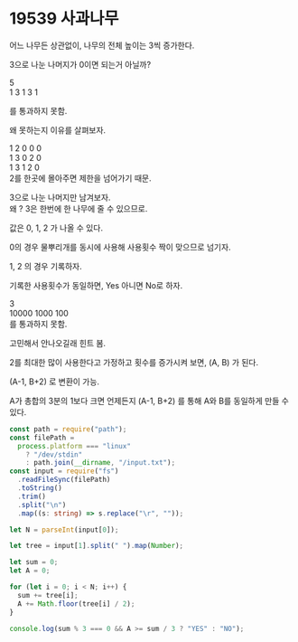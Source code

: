 # 19539 사과나무

어느 나무든 상관없이, 나무의 전체 높이는 3씩 증가한다.

3으로 나눈 나머지가 0이면 되는거 아닐까?

5  
1 3 1 3 1

를 통과하지 못함.

왜 못하는지 이유를 살펴보자.

1 2 0 0 0  
1 3 0 2 0  
1 3 1 2 0  
2를 한곳에 몰아주면 제한을 넘어가기 때문.

3으로 나눈 나머지만 남겨보자.  
왜 ? 3은 한번에 한 나무에 줄 수 있으므로.

값은 0, 1, 2 가 나올 수 있다.

0의 경우 물뿌리개를 동시에 사용해 사용횟수 짝이 맞으므로 넘기자.

1, 2 의 경우 기록하자.

기록한 사용횟수가 동일하면, Yes 아니면 No로 하자.

3  
10000 1000 100  
를 통과하지 못함.

고민해서 안나오길래 힌트 봄.

2를 최대한 많이 사용한다고 가정하고 횟수를 증가시켜 보면, (A, B) 가 된다.

(A-1, B+2) 로 변환이 가능.

A가 총합의 3분의 1보다 크면 언제든지 (A-1, B+2) 를 통해 A와 B를 동일하게 만들 수 있다.

```typescript
const path = require("path");
const filePath =
  process.platform === "linux"
    ? "/dev/stdin"
    : path.join(__dirname, "/input.txt");
const input = require("fs")
  .readFileSync(filePath)
  .toString()
  .trim()
  .split("\n")
  .map((s: string) => s.replace("\r", ""));

let N = parseInt(input[0]);

let tree = input[1].split(" ").map(Number);

let sum = 0;
let A = 0;

for (let i = 0; i < N; i++) {
  sum += tree[i];
  A += Math.floor(tree[i] / 2);
}

console.log(sum % 3 === 0 && A >= sum / 3 ? "YES" : "NO");
```
